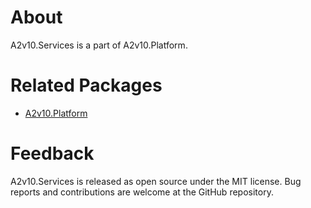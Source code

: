 ﻿# About

A2v10.Services is a part of A2v10.Platform.


# Related Packages

* [A2v10.Platform](https://www.nuget.org/packages/A2v10.Platform)

# Feedback

A2v10.Services is released as open source under the MIT license.
Bug reports and contributions are welcome at the GitHub repository.
